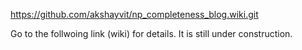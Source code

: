 https://github.com/akshayvit/np_completeness_blog.wiki.git

Go to the follwoing link (wiki) for details. It is still under construction.
